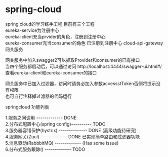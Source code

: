 # spring-cloud
spring cloud的学习练手工程
目前有三个工程  
eureka-service为注册中心  
eureka-client充当prvider的角色，注册到注册中心  
eureka-consumer充当consumer的角色 已注册到注册中心 
cloud-api-gateway   网关服务    
  
网关服务中加入swagger2可以抓取Provider和consumer的已有接口  
当四个服务都启动后，可以通过访问 http://localhost:4444/swagger-ui.html#/   
查看eureka-client和eureka-consumer的接口  
  
网关服务中已加入过滤器，访问时请务必加入参数accessstToken否侧将提示没有权限  
也可自行注释掉过滤器的代码运行 


springcloud 功能列表

1.服务之间调用              ------------- 	DONE  
2.分布式配置中心(spring config)----------   TODO   
3.服务器容错保护(hystrix)  --------------	DONE (高级功能待研究)  
4.服务网关(Zuul)   			-------------   DONE  已实现简单路由和过滤器功能  
5.消息驱动(RabbbitMQ)  		-------------   (Has some issue)  
6.分布式服务跟踪()  		-------------	TODO


